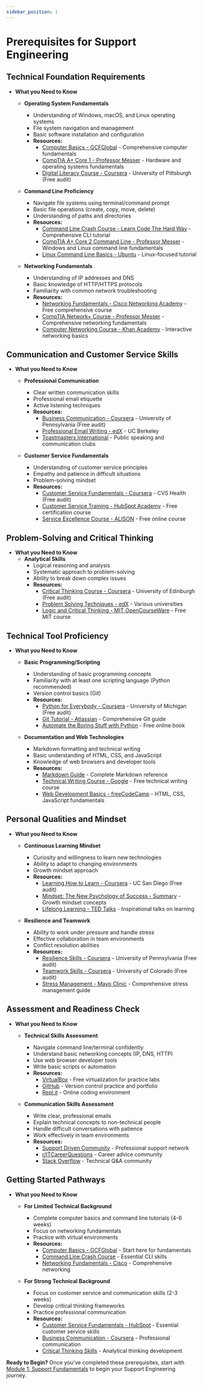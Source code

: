```yaml
---
sidebar_position: 1
---
```


# Prerequisites for Support Engineering

## Technical Foundation Requirements
- **What you Need to Know**
  - **Operating System Fundamentals**
    - Understanding of Windows, macOS, and Linux operating systems
    - File system navigation and management
    - Basic software installation and configuration
    - **Resources:**
      - [Computer Basics - GCFGlobal](https://edu.gcfglobal.org/en/computerbasics/) - Comprehensive computer fundamentals
      - [CompTIA A+ Core 1 - Professor Messer](https://www.professormesser.com/free-a-plus-training/220-1101/220-1101-video/220-1101-comptia-a-plus-course/) - Hardware and operating systems fundamentals
      - [Digital Literacy Course - Coursera](https://www.coursera.org/learn/digital) - University of Pittsburgh (Free audit)

  - **Command Line Proficiency**
    - Navigate file systems using terminal/command prompt
    - Basic file operations (create, copy, move, delete)
    - Understanding of paths and directories
    - **Resources:**
      - [Command Line Crash Course - Learn Code The Hard Way](https://learnpythonthehardway.org/book/appendixa.html) - Comprehensive CLI tutorial
      - [CompTIA A+ Core 2 Command Line - Professor Messer](https://www.professormesser.com/free-a-plus-training/220-1102/220-1102-video/220-1102-comptia-a-plus-course/) - Windows and Linux command line fundamentals
      - [Linux Command Line Basics - Ubuntu](https://ubuntu.com/tutorials/command-line-for-beginners) - Linux-focused tutorial

  - **Networking Fundamentals**
    - Understanding of IP addresses and DNS
    - Basic knowledge of HTTP/HTTPS protocols
    - Familiarity with common network troubleshooting
    - **Resources:**
      - [Networking Fundamentals - Cisco Networking Academy](https://www.netacad.com/courses/networking/networking-essentials) - Free comprehensive course
      - [CompTIA Network+ Course - Professor Messer](https://www.professormesser.com/network-plus/n10-008/n10-008-video/n10-008-training-course/) - Comprehensive networking fundamentals
      - [Computer Networking Course - Khan Academy](https://www.khanacademy.org/computing/computers-and-internet) - Interactive networking basics

## Communication and Customer Service Skills
- **What you Need to Know**
  - **Professional Communication**
    - Clear written communication skills
    - Professional email etiquette
    - Active listening techniques
    - **Resources:**
      - [Business Communication - Coursera](https://www.coursera.org/learn/wharton-communication-skills) - University of Pennsylvania (Free audit)
      - [Professional Email Writing - edX](https://www.edx.org/learn/writing/university-of-california-berkeley-professional-email-writing) - UC Berkeley
      - [Toastmasters International](https://www.toastmasters.org/) - Public speaking and communication clubs

  - **Customer Service Fundamentals**
    - Understanding of customer service principles
    - Empathy and patience in difficult situations
    - Problem-solving mindset
    - **Resources:**
      - [Customer Service Fundamentals - Coursera](https://www.coursera.org/learn/customer-service) - CVS Health (Free audit)
      - [Customer Service Training - HubSpot Academy](https://academy.hubspot.com/courses/customer-service) - Free certification course
      - [Service Excellence Course - ALISON](https://alison.com/course/customer-service-training) - Free online course

## Problem-Solving and Critical Thinking
- **What you Need to Know**
  - **Analytical Skills**
    - Logical reasoning and analysis
    - Systematic approach to problem-solving
    - Ability to break down complex issues
    - **Resources:**
      - [Critical Thinking Course - Coursera](https://www.coursera.org/learn/critical-thinking-skills) - University of Edinburgh (Free audit)
      - [Problem Solving Techniques - edX](https://www.edx.org/learn/problem-solving) - Various universities
      - [Logic and Critical Thinking - MIT OpenCourseWare](https://ocw.mit.edu/courses/linguistics-and-philosophy/24-241j-logic-i-fall-2009/) - Free MIT course

## Technical Tool Proficiency
- **What you Need to Know**
  - **Basic Programming/Scripting**
    - Understanding of basic programming concepts
    - Familiarity with at least one scripting language (Python recommended)
    - Version control basics (Git)
    - **Resources:**
      - [Python for Everybody - Coursera](https://www.coursera.org/specializations/python) - University of Michigan (Free audit)
      - [Git Tutorial - Atlassian](https://www.atlassian.com/git/tutorials) - Comprehensive Git guide
      - [Automate the Boring Stuff with Python](https://automatetheboringstuff.com/) - Free online book

  - **Documentation and Web Technologies**
    - Markdown formatting and technical writing
    - Basic understanding of HTML, CSS, and JavaScript
    - Knowledge of web browsers and developer tools
    - **Resources:**
      - [Markdown Guide](https://www.markdownguide.org/) - Complete Markdown reference
      - [Technical Writing Course - Google](https://developers.google.com/tech-writing) - Free technical writing course
      - [Web Development Basics - freeCodeCamp](https://www.freecodecamp.org/learn/responsive-web-design/) - HTML, CSS, JavaScript fundamentals

## Personal Qualities and Mindset
- **What you Need to Know**
  - **Continuous Learning Mindset**
    - Curiosity and willingness to learn new technologies
    - Ability to adapt to changing environments
    - Growth mindset approach
    - **Resources:**
      - [Learning How to Learn - Coursera](https://www.coursera.org/learn/learning-how-to-learn) - UC San Diego (Free audit)
      - [Mindset: The New Psychology of Success - Summary](https://fs.blog/carol-dweck-mindset/) - Growth mindset concepts
      - [Lifelong Learning - TED Talks](https://www.ted.com/topics/learning) - Inspirational talks on learning

  - **Resilience and Teamwork**
    - Ability to work under pressure and handle stress
    - Effective collaboration in team environments
    - Conflict resolution abilities
    - **Resources:**
      - [Resilience Skills - Coursera](https://www.coursera.org/learn/resilience-skills) - University of Pennsylvania (Free audit)
      - [Teamwork Skills - Coursera](https://www.coursera.org/learn/teamwork-skills-effective-communication) - University of Colorado (Free audit)
      - [Stress Management - Mayo Clinic](https://www.mayoclinic.org/healthy-lifestyle/stress-management/basics/stress-basics/hlv-20049495) - Comprehensive stress management guide

## Assessment and Readiness Check
- **What you Need to Know**
  - **Technical Skills Assessment**
    - Navigate command line/terminal confidently
    - Understand basic networking concepts (IP, DNS, HTTP)
    - Use web browser developer tools
    - Write basic scripts or automation
    - **Resources:**
      - [VirtualBox](https://www.virtualbox.org/) - Free virtualization for practice labs
      - [GitHub](https://github.com/) - Version control practice and portfolio
      - [Repl.it](https://replit.com/) - Online coding environment

  - **Communication Skills Assessment**
    - Write clear, professional emails
    - Explain technical concepts to non-technical people
    - Handle difficult conversations with patience
    - Work effectively in team environments
    - **Resources:**
      - [Support Driven Community](https://supportdriven.com/) - Professional support network
      - [r/ITCareerQuestions](https://www.reddit.com/r/ITCareerQuestions/) - Career advice community
      - [Stack Overflow](https://stackoverflow.com/) - Technical Q&A community

## Getting Started Pathways
- **What you Need to Know**
  - **For Limited Technical Background**
    - Complete computer basics and command line tutorials (4-6 weeks)
    - Focus on networking fundamentals
    - Practice with virtual environments
    - **Resources:**
      - [Computer Basics - GCFGlobal](https://edu.gcfglobal.org/en/computerbasics/) - Start here for fundamentals
      - [Command Line Crash Course](https://learnpythonthehardway.org/book/appendixa.html) - Essential CLI skills
      - [Networking Fundamentals - Cisco](https://www.netacad.com/courses/networking/networking-essentials) - Comprehensive networking

  - **For Strong Technical Background**
    - Focus on customer service and communication skills (2-3 weeks)
    - Develop critical thinking frameworks
    - Practice professional communication
    - **Resources:**
      - [Customer Service Fundamentals - HubSpot](https://academy.hubspot.com/courses/customer-service) - Essential customer service skills
      - [Business Communication - Coursera](https://www.coursera.org/learn/wharton-communication-skills) - Professional communication
      - [Critical Thinking Skills](https://www.coursera.org/learn/critical-thinking-skills) - Analytical thinking development

**Ready to Begin?** Once you've completed these prerequisites, start with [Module 1: Support Fundamentals](./01-support-fundamentals.md) to begin your Support Engineering journey.
